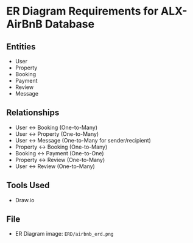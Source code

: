# ER Diagram Requirements for ALX-AirBnB Database

## Entities
- User
- Property
- Booking
- Payment
- Review
- Message

## Relationships
- User ↔ Booking (One-to-Many)
- User ↔ Property (One-to-Many)
- User ↔ Message (One-to-Many for sender/recipient)
- Property ↔ Booking (One-to-Many)
- Booking ↔ Payment (One-to-One)
- Property ↔ Review (One-to-Many)
- User ↔ Review (One-to-Many)

## Tools Used
- Draw.io

## File
- ER Diagram image: `ERD/airbnb_erd.png`
